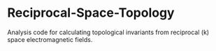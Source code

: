 # Reciprocal-Space-Topology
 Analysis code for calculating topological invariants from reciprocal (k) space electromagnetic fields.
 
 ## 
